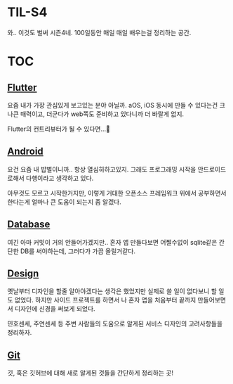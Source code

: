 # TIL-S4

와.. 이것도 벌써 시즌4네.
100일동안 매일 매일 배우는걸 정리하는 공간.

# TOC

## [Flutter](https://github.com/giantsol/TIL-S4/tree/master/flutter)

요즘 내가 가장 관심있게 보고있는 분야 아닐까. aOS, iOS 동시에 만들 수 있다는건 크나큰 매력이고,
더군다가 web쪽도 준비하고 있다니까 더 바랄게 없지.

Flutter의 컨트리뷰터가 될 수 있다면...🤔

## [Android](https://github.com/giantsol/TIL-S4/tree/master/android)

요건 요즘 내 밥벌이니까.. 항상 열심히하고있지.
그래도 프로그래밍 시작을 안드로이드로해서 다행이라고 생각하고 있다.

아무것도 모르고 시작한거지만, 이렇게 거대한 오픈소스 프레임워크 위에서 공부하면서 한다는게 얼마나 큰 도움이 되는지 좀 알겠다.

## [Database](https://github.com/giantsol/TIL-S4/tree/master/database)

여긴 아마 커밋이 거의 안들어가겠지만.. 혼자 앱 만들다보면 어쩔수없이 sqlite같은 간단한 DB를 써야하는데,
그러다가 가끔 올릴거같다.

## [Design](https://github.com/giantsol/TIL-S4/tree/master/design)

옛날부터 디자인을 할줄 알아야겠다는 생각은 했었지만 실제로 쓸 일이 없다보니 할 일도 없었다.
하지만 사이드 프로젝트를 하면서 나 혼자 앱을 처음부터 끝까지 만들어보면서 디자인에 신경을 써보게 되었다.

민호센세, 주연센세 등 주변 사람들의 도움으로 알게된 서비스 디자인의 고려사항들을 정리하자.

## [Git](https://github.com/giantsol/TIL-S4/tree/master/git)

깃, 혹은 깃허브에 대해 새로 알게된 것들을 간단하게 정리하는 곳!